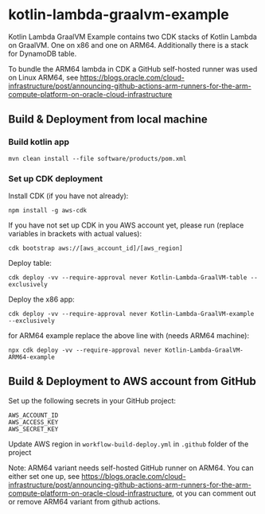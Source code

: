 # kotlin-lambda-graalvm-example
Kotlin Lambda GraalVM Example contains two CDK stacks of Kotlin Lambda on GraalVM. One on x86 and one on ARM64. Additionally there is a stack for DynamoDB table.

To bundle the ARM64 lambda in CDK a GitHub self-hosted runner was used on Linux ARM64, see https://blogs.oracle.com/cloud-infrastructure/post/announcing-github-actions-arm-runners-for-the-arm-compute-platform-on-oracle-cloud-infrastructure

## Build & Deployment from local machine
### Build kotlin app
```
mvn clean install --file software/products/pom.xml
```
### Set up CDK deployment

Install CDK (if you have not already):
```
npm install -g aws-cdk
```

If you have not set up CDK in you AWS account yet, please run (replace variables in brackets with actual values):
```
cdk bootstrap aws://[aws_account_id]/[aws_region]
```

Deploy table:
```
cdk deploy -vv --require-approval never Kotlin-Lambda-GraalVM-table --exclusively
```
Deploy the x86 app:
```
cdk deploy -vv --require-approval never Kotlin-Lambda-GraalVM-example --exclusively
```

for ARM64 example replace the above line with (needs ARM64 machine):
```
npx cdk deploy -vv --require-approval never Kotlin-Lambda-GraalVM-ARM64-example
```

## Build & Deployment to AWS account from GitHub
Set up the following secrets in your GitHub project:
```
AWS_ACCOUNT_ID
AWS_ACCESS_KEY
AWS_SECRET_KEY
```
Update AWS region in `workflow-build-deploy.yml` in `.github` folder of the project

Note: ARM64 variant needs self-hosted GitHub runner on ARM64. You can either set one up, see https://blogs.oracle.com/cloud-infrastructure/post/announcing-github-actions-arm-runners-for-the-arm-compute-platform-on-oracle-cloud-infrastructure, ot you can comment out or remove ARM64 variant from github actions.
